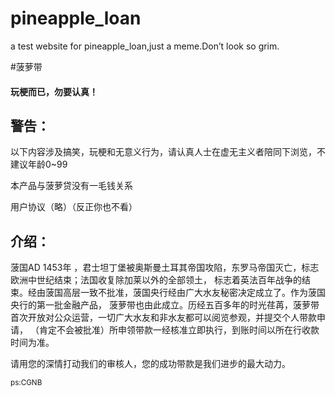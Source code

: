 # pineapple_loan
a test website for pineapple_loan,just a meme.Don’t look so grim.

#菠萝带

#### 玩梗而已，勿要认真！

## 警告：
以下内容涉及搞笑，玩梗和无意义行为，请认真人士在虚无主义者陪同下浏览，不建议年龄0~99

本产品与菠萝贷没有一毛钱关系

用户协议（略）（反正你也不看）

## 介绍：
菠国AD 1453年 ，君士坦丁堡被奥斯曼土耳其帝国攻陷，东罗马帝国灭亡，标志欧洲中世纪结束；法国收复除加莱以外的全部领土，
标志着英法百年战争的结束。经由菠国高层一致不批准，菠国央行经由广大水友秘密决定成立了。作为菠国央行的第一批金融产品，
菠萝带也由此成立。历经五百多年的时光荏苒，菠萝带首次开放对公众运营，一切广大水友和非水友都可以阅览参观，并提交个人带款申请，
（肯定不会被批准）所申领带款一经核准立即执行，到账时间以所在行收款时间为准。

请用您的深情打动我们的审核人，您的成功带款是我们进步的最大动力。

<small>ps:CGNB</small>


